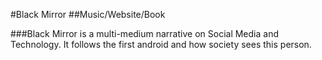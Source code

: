 #Black Mirror
##Music/Website/Book

###Black Mirror is a multi-medium narrative on Social Media and Technology. It follows the first android and how society sees this person.
